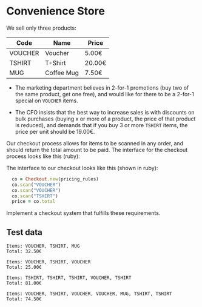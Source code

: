 Convenience Store
===============

We sell only three products:

| Code         | Name         |  Price
|--------------|--------------|------------------
| VOUCHER      | Voucher      |   5.00€
| TSHIRT       | T-Shirt      |  20.00€
| MUG          | Coffee Mug   |   7.50€
 
 * The marketing department believes in 2-for-1 promotions (buy two of the same product, get one free), and would like for there to be a 2-for-1 special on `VOUCHER` items.

 * The CFO insists that the best way to increase sales is with discounts on bulk purchases (buying x or more of a product, the price of that product is reduced), and demands that if you buy 3 or more `TSHIRT` items, the price per unit should be 19.00€.
 

Our checkout process allows for items to be scanned in any order, and should return the total amount to be paid. The interface for the checkout process looks like this (ruby):
 
The interface to our checkout looks like this (shown in ruby):
 
```Ruby
  co = Checkout.new(pricing_rules)
  co.scan("VOUCHER")
  co.scan("VOUCHER")
  co.scan("TSHIRT")
  price = co.total
```
Implement a checkout system that fulfills these requirements.
 
Test data
---------
``` 
Items: VOUCHER, TSHIRT, MUG
Total: 32.50€

Items: VOUCHER, TSHIRT, VOUCHER
Total: 25.00€

Items: TSHIRT, TSHIRT, TSHIRT, VOUCHER, TSHIRT
Total: 81.00€

Items: VOUCHER, TSHIRT, VOUCHER, VOUCHER, MUG, TSHIRT, TSHIRT
Total: 74.50€
```
